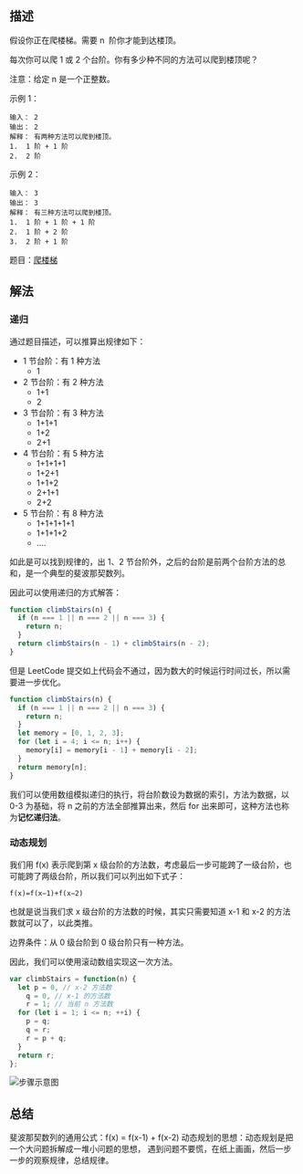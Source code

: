 ## 描述

假设你正在爬楼梯。需要 n  阶你才能到达楼顶。

每次你可以爬 1 或 2 个台阶。你有多少种不同的方法可以爬到楼顶呢？

注意：给定 n 是一个正整数。

示例 1：

```
输入： 2
输出： 2
解释： 有两种方法可以爬到楼顶。
1.  1 阶 + 1 阶
2.  2 阶
```

示例 2：

```
输入： 3
输出： 3
解释： 有三种方法可以爬到楼顶。
1.  1 阶 + 1 阶 + 1 阶
2.  1 阶 + 2 阶
3.  2 阶 + 1 阶
```

题目：[爬楼梯](https://leetcode-cn.com/problems/climbing-stairs/)

## 解法

### 递归

通过题目描述，可以推算出规律如下：

- 1 节台阶：有 1 种方法
  - 1
- 2 节台阶：有 2 种方法
  - 1+1
  - 2
- 3 节台阶：有 3 种方法
  - 1+1+1
  - 1+2
  - 2+1
- 4 节台阶：有 5 种方法
  - 1+1+1+1
  - 1+2+1
  - 1+1+2
  - 2+1+1
  - 2+2
- 5 节台阶：有 8 种方法
  - 1+1+1+1+1
  - 1+1+1+2
  - ....

如此是可以找到规律的，出 1、2 节台阶外，之后的台阶是前两个台阶方法的总和，是一个典型的斐波那契数列。

因此可以使用递归的方式解答：

```js
function climbStairs(n) {
  if (n === 1 || n === 2 || n === 3) {
    return n;
  }
  return climbStairs(n - 1) + climbStairs(n - 2);
}
```

但是 LeetCode 提交如上代码会不通过，因为数大的时候运行时间过长，所以需要进一步优化。

```js
function climbStairs(n) {
  if (n === 1 || n === 2 || n === 3) {
    return n;
  }
  let memory = [0, 1, 2, 3];
  for (let i = 4; i <= n; i++) {
    memory[i] = memory[i - 1] + memory[i - 2];
  }
  return memory[n];
}
```

我们可以使用数组模拟递归的执行，将台阶数设为数据的索引，方法为数据，以 0-3 为基础，将 n 之前的方法全部推算出来，然后 for 出来即可，这种方法也称为**记忆递归法**。

### 动态规划

我们用 f(x) 表示爬到第 x 级台阶的方法数，考虑最后一步可能跨了一级台阶，也可能跨了两级台阶，所以我们可以列出如下式子：

```
f(x)=f(x−1)+f(x−2)
```

也就是说当我们求 x 级台阶的方法数的时候，其实只需要知道 x-1 和 x-2 的方法数就可以了，以此类推。

边界条件：从 0 级台阶到 0 级台阶只有一种方法。

因此，我们可以使用滚动数组实现这一次方法。

```js
var climbStairs = function(n) {
  let p = 0, // x-2 方法数
    q = 0, // x-1 的方法数
    r = 1; // 当前 n 方法数
  for (let i = 1; i <= n; ++i) {
    p = q;
    q = r;
    r = p + q;
  }
  return r;
};
```

![步骤示意图](https://assets.leetcode-cn.com/solution-static/70/70_fig1.gif)

## 总结

斐波那契数列的通用公式：f(x) = f(x-1) + f(x-2)
动态规划的思想：动态规划是把一个大问题拆解成一堆小问题的思想，
遇到问题不要慌，在纸上画画，然后一步一步的观察规律，总结规律。
